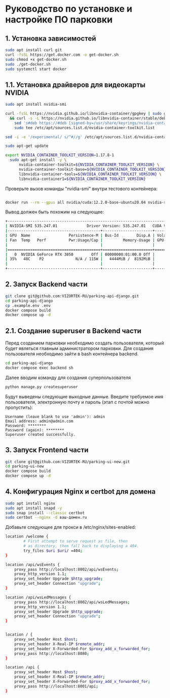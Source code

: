 # Руководство по установке и настройке ПО парковки

## 1. Установка зависимостей

```bash
sudo apt install curl git
curl -fsSL https://get.docker.com -o get-docker.sh
sudo chmod +x get-docker.sh
sudo ./get-docker.sh
sudo systemctl start docker
```

## 1.1. Установка драйверов для видеокарты NVIDIA
```bash
sudo apt install nvidia-smi

curl -fsSL https://nvidia.github.io/libnvidia-container/gpgkey | sudo gpg --dearmor -o /usr/share/keyrings/nvidia-container-toolkit-keyring.gpg \
  && curl -s -L https://nvidia.github.io/libnvidia-container/stable/deb/nvidia-container-toolkit.list | \
    sed 's#deb https://#deb [signed-by=/usr/share/keyrings/nvidia-container-toolkit-keyring.gpg] https://#g' | \
    sudo tee /etc/apt/sources.list.d/nvidia-container-toolkit.list

sed -i -e '/experimental/ s/^#//g' /etc/apt/sources.list.d/nvidia-container-toolkit.list

sudo apt-get update

export NVIDIA_CONTAINER_TOOLKIT_VERSION=1.17.8-1
  sudo apt-get install -y \
      nvidia-container-toolkit=${NVIDIA_CONTAINER_TOOLKIT_VERSION} \
      nvidia-container-toolkit-base=${NVIDIA_CONTAINER_TOOLKIT_VERSION} \
      libnvidia-container-tools=${NVIDIA_CONTAINER_TOOLKIT_VERSION} \
      libnvidia-container1=${NVIDIA_CONTAINER_TOOLKIT_VERSION}
```

Проверьте вызов команды "nvidia-smi" внутри тестового контейнера:
```bash

docker run --rm --gpus all nvidia/cuda:12.2.0-base-ubuntu20.04 nvidia-smi

```
Вывод должен быть похожим на следующее:

```bash
+---------------------------------------------------------------------------------------+
| NVIDIA-SMI 535.247.01             Driver Version: 535.247.01   CUDA Version: 12.2     |
|-----------------------------------------+----------------------+----------------------+
| GPU  Name                 Persistence-M | Bus-Id        Disp.A | Volatile Uncorr. ECC |
| Fan  Temp   Perf          Pwr:Usage/Cap |         Memory-Usage | GPU-Util  Compute M. |
|                                         |                      |               MIG M. |
|=========================================+======================+======================|
|   0  NVIDIA GeForce RTX 3050        Off | 00000000:01:00.0 Off |                  N/A |
| 35%   48C    P2              N/A / 115W |   4444MiB /  8192MiB |      5%      Default |
|                                         |                      |                  N/A |
+-----------------------------------------+----------------------+----------------------+
```

## 2. Запуск Backend части

```bash
git clone git@github.com:VIZORTEK-RU/parking-api-django.git
cd parking-api-django
cp .example.env .env
docker compose build
docker compose up -d
```

## 2.1. Создание superuser в Backend части

Перед созданием парковки необходимо создать пользователя, который будет являться главным администратором парковки. Для создания пользователя необходимо зайти в bash контейнера backend.

```bash
cd parking-api-django
docker compose exec backend sh
```

Далее вводим команду для создания суперпользователя

```bash
python manage.py createsuperuser
```

Будут выведены следующие выходные данные. Введите требуемое имя пользователя, электронную почту и пароль (этап с почтой можно пропустить):

```
Username (leave blank to use 'admin'): admin
Email address: admin@admin.com
Password: ********
Password (again): ********
Superuser created successfully.
```


## 3. Запуск Frontend части

```bash
git clone git@github.com:VIZORTEK-RU/parking-ui-new.git
cd parking-ui-new
docker compose build
docker compose up -d
```

## 4. Конфигурация Nginx и certbot для домена

```bash
sudo apt install nginx
sudo apt install snapd -y
sudo snap install --classic certbot
sudo certbot --nginx -d ваш-домен.ru
```
Добавьте следующее для прокси в /etc/nginx/sites-enabled:

```bash
location /welcome { 
        # First attempt to serve request as file, then 
        # as directory, then fall back to displaying a 404. 
        try_files $uri $uri/ =404; 
} 

location /api/wsEvents { 
    proxy_pass http://localhost:8002/api/wsEvents; 
    proxy_http_version 1.1; 
    proxy_set_header Upgrade $http_upgrade; 
    proxy_set_header Connection "upgrade"; 
} 

location /api/wsLedMessages { 
    proxy_pass http://localhost:8002/api/wsLedMessages; 
    proxy_http_version 1.1; 
    proxy_set_header Upgrade $http_upgrade; 
    proxy_set_header Connection "upgrade"; 
} 


location / { 
    proxy_set_header Host $host; 
    proxy_set_header X-Real-IP $remote_addr; 
    proxy_set_header X-Forwarded-For $proxy_add_x_forwarded_for; 
    proxy_pass http://localhost:8080; 
} 

location /api { 
    proxy_set_header Host $host;
    proxy_set_header X-Real-IP $remote_addr;
    proxy_set_header X-Forwarded-For $proxy_add_x_forwarded_for;
    proxy_pass http://localhost:8001/api;
}
```


